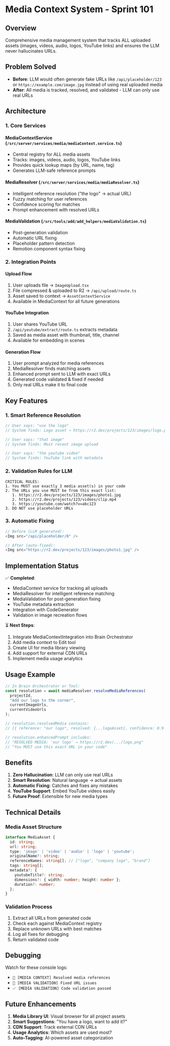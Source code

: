 # Media Context System - Sprint 101

## Overview
Comprehensive media management system that tracks ALL uploaded assets (images, videos, audio, logos, YouTube links) and ensures the LLM never hallucinates URLs.

## Problem Solved
- **Before**: LLM would often generate fake URLs like `/api/placeholder/123` or `https://example.com/image.jpg` instead of using real uploaded media
- **After**: All media is tracked, resolved, and validated - LLM can only use real URLs

## Architecture

### 1. Core Services

#### MediaContextService (`/src/server/services/media/mediaContext.service.ts`)
- Central registry for ALL media assets
- Tracks: images, videos, audio, logos, YouTube links
- Provides quick lookup maps (by URL, name, tag)
- Generates LLM-safe reference prompts

#### MediaResolver (`/src/server/services/media/mediaResolver.ts`)
- Intelligent reference resolution ("the logo" → actual URL)
- Fuzzy matching for user references
- Confidence scoring for matches
- Prompt enhancement with resolved URLs

#### MediaValidation (`/src/tools/add/add_helpers/mediaValidation.ts`)
- Post-generation validation
- Automatic URL fixing
- Placeholder pattern detection
- Remotion component syntax fixing

### 2. Integration Points

#### Upload Flow
1. User uploads file → `ImageUpload.tsx`
2. File compressed & uploaded to R2 → `/api/upload/route.ts`
3. Asset saved to context → `AssetContextService`
4. Available in MediaContext for all future generations

#### YouTube Integration
1. User shares YouTube URL
2. `/api/youtube/extract/route.ts` extracts metadata
3. Saved as media asset with thumbnail, title, channel
4. Available for embedding in scenes

#### Generation Flow
1. User prompt analyzed for media references
2. MediaResolver finds matching assets
3. Enhanced prompt sent to LLM with exact URLs
4. Generated code validated & fixed if needed
5. Only real URLs make it to final code

## Key Features

### 1. Smart Reference Resolution
```typescript
// User says: "use the logo"
// System finds: Logo asset → https://r2.dev/projects/123/images/logo.png

// User says: "that image"
// System finds: Most recent image upload

// User says: "the youtube video"
// System finds: YouTube link with metadata
```

### 2. Validation Rules for LLM
```
CRITICAL RULES:
1. You MUST use exactly 3 media asset(s) in your code
2. The URLs you use MUST be from this exact list:
   1. https://r2.dev/projects/123/images/photo1.jpg
   2. https://r2.dev/projects/123/videos/clip.mp4
   3. https://youtube.com/watch?v=abc123
3. DO NOT use placeholder URLs
```

### 3. Automatic Fixing
```typescript
// Before (LLM generated):
<Img src="/api/placeholder/0" />

// After (auto-fixed):
<Img src="https://r2.dev/projects/123/images/photo1.jpg" />
```

## Implementation Status

✅ **Completed**:
- MediaContext service for tracking all uploads
- MediaResolver for intelligent reference matching
- MediaValidation for post-generation fixing
- YouTube metadata extraction
- Integration with CodeGenerator
- Validation in image recreation flows

⏳ **Next Steps**:
1. Integrate MediaContextIntegration into Brain Orchestrator
2. Add media context to Edit tool
3. Create UI for media library viewing
4. Add support for external CDN URLs
5. Implement media usage analytics

## Usage Example

```typescript
// In Brain Orchestrator or Tool:
const resolution = await mediaResolver.resolveMediaReferences(
  projectId,
  "Add our logo to the corner",
  currentImageUrls,
  currentVideoUrls
);

// resolution.resolvedMedia contains:
// [{ reference: "our logo", resolved: {...logoAsset}, confidence: 0.9 }]

// resolution.enhancedPrompt includes:
// "RESOLVED MEDIA: 'our logo' → https://r2.dev/.../logo.png"
// "You MUST use this exact URL in your code"
```

## Benefits

1. **Zero Hallucination**: LLM can only use real URLs
2. **Smart Resolution**: Natural language → actual assets
3. **Automatic Fixing**: Catches and fixes any mistakes
4. **YouTube Support**: Embed YouTube videos easily
5. **Future Proof**: Extensible for new media types

## Technical Details

### Media Asset Structure
```typescript
interface MediaAsset {
  id: string;
  url: string;
  type: 'image' | 'video' | 'audio' | 'logo' | 'youtube';
  originalName?: string;
  referenceNames: string[]; // ["logo", "company logo", "brand"]
  tags: string[];
  metadata?: {
    youtubeTitle?: string;
    dimensions?: { width: number; height: number };
    duration?: number;
  };
}
```

### Validation Process
1. Extract all URLs from generated code
2. Check each against MediaContext registry
3. Replace unknown URLs with best matches
4. Log all fixes for debugging
5. Return validated code

## Debugging

Watch for these console logs:
- `📸 [MEDIA CONTEXT] Resolved media references`
- `🔧 [MEDIA VALIDATION] Fixed URL issues`
- `✅ [MEDIA VALIDATION] Code validation passed`

## Future Enhancements

1. **Media Library UI**: Visual browser for all project assets
2. **Smart Suggestions**: "You have a logo, want to add it?"
3. **CDN Support**: Track external CDN URLs
4. **Usage Analytics**: Which assets are used most?
5. **Auto-Tagging**: AI-powered asset categorization